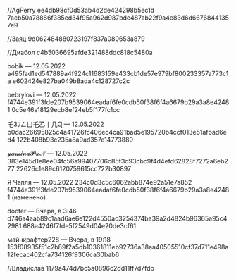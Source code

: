  //AgPerry
ee4db98cf0d53ab4d2de424298b5ec1d
7acb50a78886f385cd34f95a962d987bde487ab22f9a4e83d6d66768441357e9

//Заяц
9d062484880723197f837a080653a879

//Диабол
c4b5036695afde321488ddc818c5480a

bobik — 12.05.2022
a495fad1ed547889a4f924c11683159e433cb1de57e979bf800233357a773c1a
e602424e827ba049b8ada4c128727c2c

bebrylovi — 12.05.2022
f4744e391f3fde207b9539064eadaf6fe0cdb50f38f6f4a6679b29a3a8e42481
0c5e46a18129ecb8ef24eb5f177fc1cc

乇3ﾌㄥㄩ乇乙丨几Ɋ — 12.05.2022
b0dac26695825c4a41726fc406ec4ca91bad5e195720b4ccf013e51afbad6ed4
122b408b93c235a8a9ad357e14773889

𝔂𝓪𝓶𝓲𝓷𝓪𝓟\𝓮𝓝 — 12.05.2022
383e145d1e8ee04fc56a99407706c85f3d93cbc9f4d4efd62828f7272a6eb277 
22626c1e89c6120759615cc722b30897

Я Чапля — 12.05.2022
234c0d3c5c6062abb874e92a51e7a852 
f4744e391f3fde207b9539064eadaf6fe0cdb50f38f6f4a6679b29a3a8e42481 (изменено)

docter — Вчера, в 3:46
d746a4aab89c1aad6ae6e122d4550ac3254374ba39a2d4824b96365a95c42981
688a4246f7fde5f2549d04e20de3cf61

майнкрафтер228 — Вчера, в 19:18
153f08935f51c2b89f2a5db10361811eb92736a38aa40505510cf37d711e498a 
12fecac402cfa734126f9306ca30bab6

//Владислав
1179a474d7bc5a0896c2dd11ff7d7fdb
